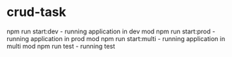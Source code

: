 # crud-task

npm run start:dev - running application in dev mod
npm run start:prod - running application in prod mod
npm run start:multi - running application in multi mod
npm run test - running test

